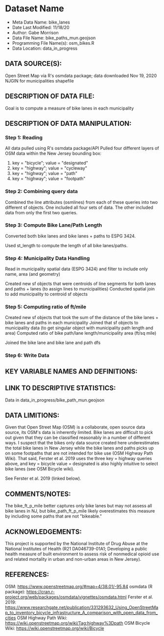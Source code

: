 
# Dataset Name # 

- Meta Data Name: bike_lanes
- Date Last Modified: 11/18/20
- Author: Gabe Morrison
- Data File Name: bike_paths_mun.geojson
- Programming File Name(s): osm_bikes.R
- Data Location: data_in_progress

## DATA SOURCE(S):
Open Street Map via R's osmdata package; data downloaded Nov 19, 2020
NJGIN for municipalities shapefile

## DESCRIPTION OF DATA FILE: 
Goal is to compute a measure of bike lanes in each municipality


## DESCRIPTION OF DATA MANIPULATION:

### Step 1: Reading 
All data pulled using R's osmdata package/API
Pulled four different layers of OSM data within the New Jersey bounding box:
1. key = "bicycle"; value = "designated"
2. key = "highway"; value = "cycleway"
3. key = "highway"; value = "path"
4. key = "highway"; value = "footpath"

### Step 2: Combining query data
Combined the line attributes (osmlines) from each of these queries into two different sf objects. One included all four sets of data. The other included data from only the first two queries.

### Step 3: Compute Bike Lane/Path Length
Converted both bike lanes and bike lanes + paths to ESPG 3424.

Used st_length to compute the length of all bike lanes/paths.

### Step 4: Municipality Data Handling
Read in municipality spatial data (ESPG 3424) and filter to include only name, area (and geometry)

Created new sf objects that were centroids of line segments for both lanes and paths + lanes (to assign lines to municipalities)
Conducted spatial join to add municipality to centroid sf objects

### Step 5: Computing ratio of ft/mile
Created new sf objects that took the sum of the distance of the bike lanes + bike lanes and paths in each municipality
Joined that sf objects to municipality data (to get singular object with municipality path length and area)
Computed ratio of bike path/lane length/municipality area (ft/sq mile)

Joined the bike lane and bike lane and path dfs 

### Step 6: Write Data



## KEY VARIABLE NAMES AND DEFINITIONS:

## LINK TO DESCRIPTIVE STATISTICS:
Data in data_in_progress/bike_path_mun.geojson


## DATA LIMITIONS: 
Given that Open Street Map (OSM) is a collaborate, open source data source, its OSM's data is inherently limited. Bike lanes are difficult to pick out given that they can be classified reasonably in a number of different ways. I suspect that the bikes only data source created here underestimates the total bike lanes in New Jersey while the bike lanes and paths picks up on some footpaths that are not intended for bike use (OSM Highway Path Wiki). That said, Ferster et al. 2019 uses the three key = highway queries above, and key = bicycle value = designated is also highly intuitive to select bike lanes (see OSM Bicycle wiki). 

See Ferster et al. 2019 (linked below). 

## COMMENTS/NOTES:  
The bike_ft_p_mile better captures only bike lanes but may not assess all bike lanes in NJ, but bike_path_ft_p_mile likely overestimates this measure by including some paths that are not "bikeable." 



## ACKNOWLEDGEMENTS:  
This project is supported by the National Institute of Drug Abuse at the National Institutes of Health (R21 DA046739-01A1; Developing a public health measure of built environment to assess risk of nonmedical opioid use and related mortality in urban and non-urban areas in New Jersey). 

## REFERENCES:
OSM: https://www.openstreetmap.org/#map=4/38.01/-95.84
osmdata (R package): https://cran.r-project.org/web/packages/osmdata/vignettes/osmdata.html
Ferster et al. 2019: https://www.researchgate.net/publication/331293632_Using_OpenStreetMap_to_inventory_bicycle_infrastructure_A_comparison_with_open_data_from_cities
OSM Highway Path Wiki: https://wiki.openstreetmap.org/wiki/Tag:highway%3Dpath
OSM Bicycle Wiki: https://wiki.openstreetmap.org/wiki/Bicycle

